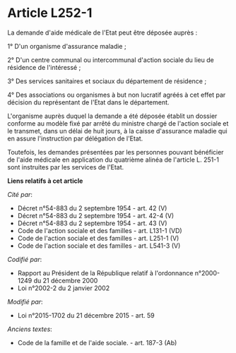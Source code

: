 # Article L252-1

La demande d'aide médicale de l'Etat peut être déposée auprès : 

1° D'un organisme d'assurance maladie ; 

2° D'un centre communal ou intercommunal d'action sociale du lieu de résidence de l'intéressé ; 

3° Des services sanitaires et sociaux du département de résidence ; 

4° Des associations ou organismes à but non lucratif agréés à cet effet par décision du représentant de l'Etat dans le
département. 

L'organisme auprès duquel la demande a été déposée établit un dossier conforme au modèle fixé par arrêté du ministre chargé
de l'action sociale et le transmet, dans un délai de huit jours, à la caisse d'assurance maladie qui en assure l'instruction
par délégation de l'Etat. 

Toutefois, les demandes présentées par les personnes pouvant bénéficier de l'aide médicale en application du quatrième alinéa
de l'article L. 251-1 sont instruites par les services de l'Etat.

**Liens relatifs à cet article**

_Cité par_:

  - Décret n°54-883 du 2 septembre 1954 - art. 42 (V)
  - Décret n°54-883 du 2 septembre 1954 - art. 42-4 (V)
  - Décret n°54-883 du 2 septembre 1954 - art. 43 (V)
  - Code de l'action sociale et des familles - art. L131-1 (VD)
  - Code de l'action sociale et des familles - art. L251-1 (V)
  - Code de l'action sociale et des familles - art. L541-3 (V)

_Codifié par_:

  - Rapport au Président de la République relatif à l'ordonnance n°2000-1249 du 21 décembre 2000
  - Loi n°2002-2 du 2 janvier 2002

_Modifié par_:

  - Loi n°2015-1702 du 21 décembre 2015 - art. 59

_Anciens textes_:

  - Code de la famille et de l'aide sociale. - art. 187-3 (Ab)

